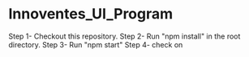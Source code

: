 # Innoventes_UI_Program

Step 1- Checkout this repository. 
Step 2- Run "npm install" in the root directory. 
Step 3- Run "npm start" 
Step 4- check on 
